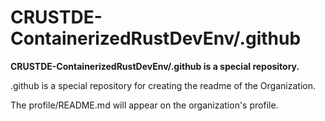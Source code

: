# CRUSTDE-ContainerizedRustDevEnv/.github

**CRUSTDE-ContainerizedRustDevEnv/.github is a special repository.**

.github is a special repository for creating the readme of the Organization.  

The profile/README.md will appear on the organization's profile.
